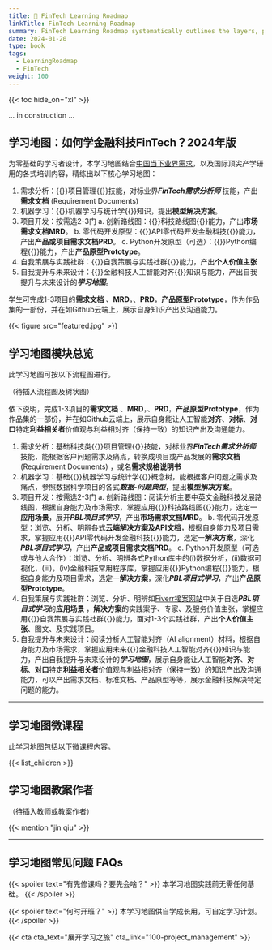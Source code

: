 ```yaml
---
title: 🤖 FinTech Learning Roadmap
linkTitle: FinTech Learning Roadmap
summary: FinTech Learning Roadmap systematically outlines the layers, pathways and resources.
date: 2024-01-20
type: book
tags:
  - LearningRoadmap
  - FinTech
weight: 100
---
```


{{< toc hide_on="xl" >}}

... in construction ...

## 学习地图：如何学金融科技FinTech？2024年版

为零基础的学习者设计，本学习地图结合[中国当下业界需求](https://www.liepin.com/zhaopin/?key=FinTech%20%E9%9C%80%E6%B1%82)，以及国际顶尖产学研用的各式培训内容，精练出以下核心学习地图：

1. 需求分析：{{<hl>}}项目管理{{</hl>}}技能，对标业界***FinTech需求分析师*** 技能，产出**需求文档** (Requirement Documents) 
2. 机器学习：{{<hl>}}机器学习与统计学{{</hl>}}知识，提出**模型解决方案**。
3. 项目开发：按需选2-3门
	a. 创新路线图：{{<hl>}}科技路线图{{</hl>}}能力，产出**市场需求文档MRD**。
	b. 零代码开发原型：{{<hl>}}API零代码开发金融科技{{</hl>}}能力，产出**产品或项目需求文档PRD**。
	c. Python开发原型（可选）：{{<hl>}}Python编程{{</hl>}}能力，产出**产品原型Prototype**。
4. 自我策展与实践社群：{{<hl>}}自我策展与实践社群{{</hl>}}能力，产出**个人价值主张**
5. 自我提升与未来设计：{{<hl>}}金融科技人工智能对齐{{</hl>}}知识与能力，产出自我提升与未来设计的***学习地图***。

学生可完成1-3项目的**需求文档** 、**MRD**，、**PRD**，**产品原型Prototype**，作为作品集的一部份，并在如Github云端上，展示自身知识产出及沟通能力。

{{< figure src="featured.jpg" >}}


## 学习地图模块总览

此学习地图可按以下流程图进行。

（待插入流程图及树状图）

依下说明，完成1-3项目的**需求文档** 、**MRD**，、**PRD**，**产品原型Prototype**，作为作品集的一部份，并在如Github云端上，展示自身能让人工智能**对齐**、**对标**、**对口**特定**利益相关者**价值观与利益相对齐（保持一致）的知识产出及沟通能力。

1. 需求分析：基础科技类{{<hl>}}项目管理{{</hl>}}技能，对标业界***FinTech需求分析师*** 技能，能根据客户问题需求及痛点，转换成项目或产品发展的**需求文档** (Requirement Documents) ，或名**需求规格说明书**
2. 机器学习：基础{{<hl>}}机器学习与统计学{{</hl>}}概念树，能根据客户问题之需求及痛点，参照数据科学项目的各式***数据-问题典型***，提出**模型解决方案**。
3. 项目开发：按需选2-3门
	a. 创新路线图：阅读分析主要中英文金融科技发展路线图，根据自身能力及市场需求，掌握应用{{<hl>}}科技路线图{{</hl>}}能力，选定一**应用场景**，展开***PBL项目式学习***，产出**市场需求文档MRD**。
	b. 零代码开发原型：浏览、分析、明辨各式**云端解决方案及API文档**，根据自身能力及项目需求，掌握应用{{<hl>}}API零代码开发金融科技{{</hl>}}能力，选定一**解决方案**，深化***PBL项目式学习***，产出**产品或项目需求文档PRD**。
	c. Python开发原型（可选或与他人合作）：浏览、分析、明辨各式Python库中的(i)数据分析，(ii)数据可视化，(iii)，(iv)金融科技常用程序库，掌握应用{{<hl>}}Python编程{{</hl>}}能力，根据自身能力及项目需求，选定一**解决方案**，深化***PBL项目式学习***，产出**产品原型Prototype**。
4. 自我策展与实践社群：浏览、分析、明辨如[Fiverr接案网站](https://www.fiverr.com/)中关于自选***PBL项目式学习***的**应用场景** ，**解决方案**的实践案子、专家、及服务价值主张，掌握应用{{<hl>}}自我策展与实践社群{{</hl>}}能力，面对1-3个实践社群，产出**个人价值主张**、图文、及实践项目。
5. 自我提升与未来设计：阅读分析人工智能对齐（AI alignment）材料，根据自身能力及市场需求，掌握应用未来{{<hl>}}金融科技人工智能对齐{{</hl>}}知识与能力，产出自我提升与未来设计的***学习地图***，展示自身能让人工智能**对齐**、**对标**、**对口**特定**利益相关者**价值观与利益相对齐（保持一致）的知识产出及沟通能力，可以产出需求文档、标准文档、产品原型等等，展示金融科技解决特定问题的能力。

-----

##  学习地图微课程

此学习地图包括以下微课程内容。

{{< list_children >}}

##  学习地图教案作者

（待插入教师或教案作者）

{{< mention "jin qiu" >}}

-----

##  学习地图常见问题 FAQs

{{< spoiler text="有先修课吗？要先会啥？" >}}
本学习地图实践前无需任何基础。
{{< /spoiler >}}

{{< spoiler text="何时开班？" >}}
本学习地图供自学成长用，可自定学习计划。
{{< /spoiler >}}

{{< cta cta_text="展开学习之旅" cta_link="100-project_management" >}}
